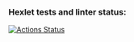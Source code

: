 ### Hexlet tests and linter status:
[![Actions Status](https://github.com/RoninSK8/frontend-project-lvl2/workflows/hexlet-check/badge.svg)](https://github.com/RoninSK8/frontend-project-lvl2/actions)